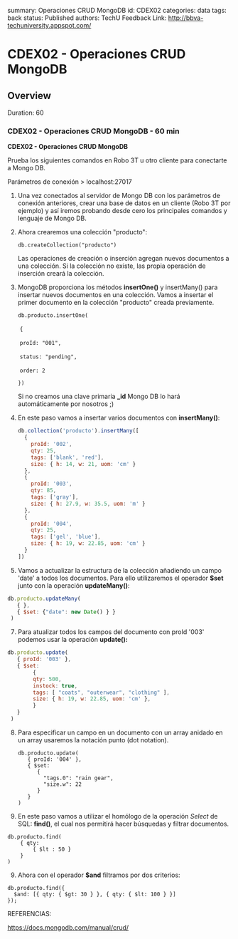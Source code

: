 summary: Operaciones CRUD MongoDB
id: CDEX02
categories: data
tags: back
status: Published 
authors: TechU
Feedback Link: http://bbva-techuniversity.appspot.com/

# CDEX02 - Operaciones CRUD MongoDB
<!-- ------------------------ -->
## Overview 
Duration: 60

### CDEX02 - Operaciones CRUD MongoDB - 60 min

**CDEX02 - Operaciones CRUD MongoDB**

Prueba los siguientes comandos en Robo 3T u otro cliente para conectarte a Mongo DB.

Parámetros de conexión > localhost:27017

1. Una vez conectados al servidor de Mongo DB con los parámetros de conexión anteriores, crear una base de datos en un cliente (Robo 3T por ejemplo) y así iremos probando desde cero los principales comandos y lenguaje de Mongo DB.

2. Ahora crearemos una colección "producto":

   `db.createCollection("producto")`

   Las operaciones de creación o inserción agregan nuevos documentos a una colección. Si la colección no existe, las propia operación de inserción creará la colección.

3. MongoDB proporciona los métodos **insertOne()** y insertMany() para insertar nuevos documentos en una colección. Vamos a insertar el primer documento en la colección "producto" creada previamente.

   `db.producto.insertOne(`

   ​	`{`

   ​		`proId: "001",`

   ​		`status: "pending",`

   ​		`order: 2`

   `})`

   Si no creamos una clave primaria **_id** Mongo DB lo hará automáticamente por nosotros ;)

4. En este paso vamos a insertar varios documentos con **insertMany()**:

   ```javascript
   db.collection('producto').insertMany([
     {
       proId: '002',
       qty: 25,
       tags: ['blank', 'red'],
       size: { h: 14, w: 21, uom: 'cm' }
     },
     {
       proId: '003',
       qty: 85,
       tags: ['gray'],
       size: { h: 27.9, w: 35.5, uom: 'm' }
     },
     {
       proId: '004',
       qty: 25,
       tags: ['gel', 'blue'],
       size: { h: 19, w: 22.85, uom: 'cm' }
     }
   ])
   ```

5. Vamos a actualizar la estructura de la colección añadiendo un campo 'date' a todos los documentos. Para ello utilizaremos el operador **$set** junto con la operación **updateMany()**:

```javascript
db.producto.updateMany(
   { },
   { $set: {"date": new Date() } }
 )  
```

7. Para atualizar todos los campos del documento con proId '003' podemos usar la operación **update():**

```javascript
db.producto.update(
   { proId: '003' },
   { $set: 
   		{
   		qty: 500,
        instock: true,
        tags: [ "coats", "outerwear", "clothing" ],
        size: { h: 19, w: 22.85, uom: 'cm' },
    	}
   }
 )     
```

8. Para especificar un campo en un documento con un array anidado en un array usaremos la notación punto (dot notation).

   ```
   db.producto.update(
      { proId: '004' },
      { $set:
         {
           "tags.0": "rain gear",
           "size.w": 22
         }
      }
   )
   ```

9. En este paso vamos a utilizar el homólogo de la operación *Select* de SQL: **find()**, el cual nos permitirá hacer búsquedas y filtrar documentos.

```
db.producto.find(
	{ qty:
    	{ $lt : 50 }
	}
)
```

9. Ahora con el operador **$and** filtramos por dos criterios:

```
db.producto.find({
  $and: [{ qty: { $gt: 30 } }, { qty: { $lt: 100 } }]
});
```

REFERENCIAS:

https://docs.mongodb.com/manual/crud/